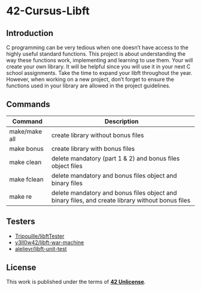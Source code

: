 # 42-Cursus-Libft

## Introduction
C programming can be very tedious when one doesn’t have access to the highly useful standard functions. This project is about understanding the way these functions work, implementing and learning to use them. Your will create your own library. It will be helpful since you will use it in your next C school assignments. Take the time to expand your libft throughout the year. However, when working on a new project, don’t forget to ensure the functions used in your library are allowed in the project guidelines.

## Commands
| Command | Description |
| --- | --- |
|make/make all | create library without bonus files |
|make bonus | create library with bonus files |
|make clean | delete mandatory (part 1 & 2) and bonus files object files |
|make fclean | delete mandatory and bonus files object and binary files |
|make re | delete mandatory and bonus files object and binary files, and create library without bonus files |

## Testers
* [Tripouille/libftTester](https://github.com/Tripouille/libftTester)
* [y3ll0w42/libft-war-machine](https://github.com/y3ll0w42/libft-war-machine)
* [alelievr/libft-unit-test](https://github.com/alelievr/libft-unit-test)

## License
This work is published under the terms of **[42 Unlicense](https://github.com/gcamerli/42unlicense)**.
